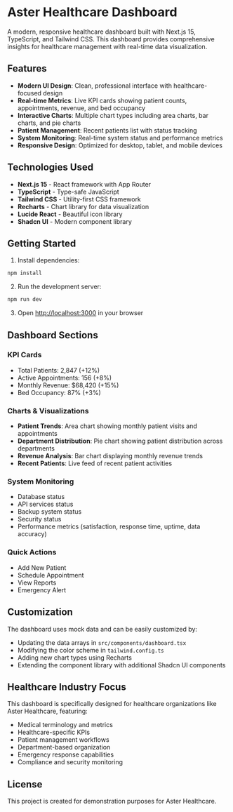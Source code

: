 # Aster Healthcare Dashboard

A modern, responsive healthcare dashboard built with Next.js 15, TypeScript, and Tailwind CSS. This dashboard provides comprehensive insights for healthcare management with real-time data visualization.

## Features

- **Modern UI Design**: Clean, professional interface with healthcare-focused design
- **Real-time Metrics**: Live KPI cards showing patient counts, appointments, revenue, and bed occupancy
- **Interactive Charts**: Multiple chart types including area charts, bar charts, and pie charts
- **Patient Management**: Recent patients list with status tracking
- **System Monitoring**: Real-time system status and performance metrics
- **Responsive Design**: Optimized for desktop, tablet, and mobile devices



## Technologies Used

- **Next.js 15** - React framework with App Router
- **TypeScript** - Type-safe JavaScript
- **Tailwind CSS** - Utility-first CSS framework
- **Recharts** - Chart library for data visualization
- **Lucide React** - Beautiful icon library
- **Shadcn UI** - Modern component library

## Getting Started

1. Install dependencies:
```bash
npm install
```

2. Run the development server:
```bash
npm run dev
```

3. Open [http://localhost:3000](http://localhost:3000) in your browser

## Dashboard Sections

### KPI Cards
- Total Patients: 2,847 (+12%)
- Active Appointments: 156 (+8%)
- Monthly Revenue: $68,420 (+15%)
- Bed Occupancy: 87% (+3%)

### Charts & Visualizations
- **Patient Trends**: Area chart showing monthly patient visits and appointments
- **Department Distribution**: Pie chart showing patient distribution across departments
- **Revenue Analysis**: Bar chart displaying monthly revenue trends
- **Recent Patients**: Live feed of recent patient activities

### System Monitoring
- Database status
- API services status
- Backup system status
- Security status
- Performance metrics (satisfaction, response time, uptime, data accuracy)

### Quick Actions
- Add New Patient
- Schedule Appointment
- View Reports
- Emergency Alert

## Customization

The dashboard uses mock data and can be easily customized by:
- Updating the data arrays in `src/components/dashboard.tsx`
- Modifying the color scheme in `tailwind.config.ts`
- Adding new chart types using Recharts
- Extending the component library with additional Shadcn UI components

## Healthcare Industry Focus

This dashboard is specifically designed for healthcare organizations like Aster Healthcare, featuring:
- Medical terminology and metrics
- Healthcare-specific KPIs
- Patient management workflows
- Department-based organization
- Emergency response capabilities
- Compliance and security monitoring

## License

This project is created for demonstration purposes for Aster Healthcare.